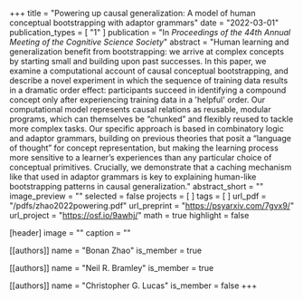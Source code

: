 +++
title = "Powering up causal generalization: A model of human conceptual bootstrapping with adaptor grammars"
date = "2022-03-01"
publication_types = [ "1" ]
publication = "In _Proceedings of the 44th Annual Meeting of the Cognitive Science Society_"
abstract = "Human learning and generalization benefit from bootstrapping: we arrive at complex concepts by starting small and building upon past successes. In this paper, we examine a computational account of causal conceptual bootstrapping, and describe a novel experiment in which the sequence of training data results in a dramatic order effect: participants succeed in identifying a compound concept only after experiencing training data in a 'helpful' order. Our computational model represents causal relations as reusable, modular programs, which can themselves be “chunked” and flexibly reused to tackle more complex tasks. Our specific approach is based in combinatory logic and adaptor grammars, building on previous theories that posit a “language of thought” for concept representation, but making the learning process more sensitive to a learner’s experiences than any particular choice of conceptual primitives. Crucially, we demonstrate that a caching mechanism like that used in adaptor grammars is key to explaining human-like bootstrapping patterns in causal generalization."
abstract_short = ""
image_preview = ""
selected = false
projects = [ ]
tags = [ ]
url_pdf = "/pdfs/zhao2022powering.pdf"
url_preprint = "https://psyarxiv.com/7gvx9/"
url_project = "https://osf.io/9awhj/"
math = true
highlight = false

[header]
image = ""
caption = ""

[[authors]]
name = "Bonan Zhao"
is_member = true

[[authors]]
name = "Neil R. Bramley"
is_member = true

[[authors]]
name = "Christopher G. Lucas"
is_member = false
+++

